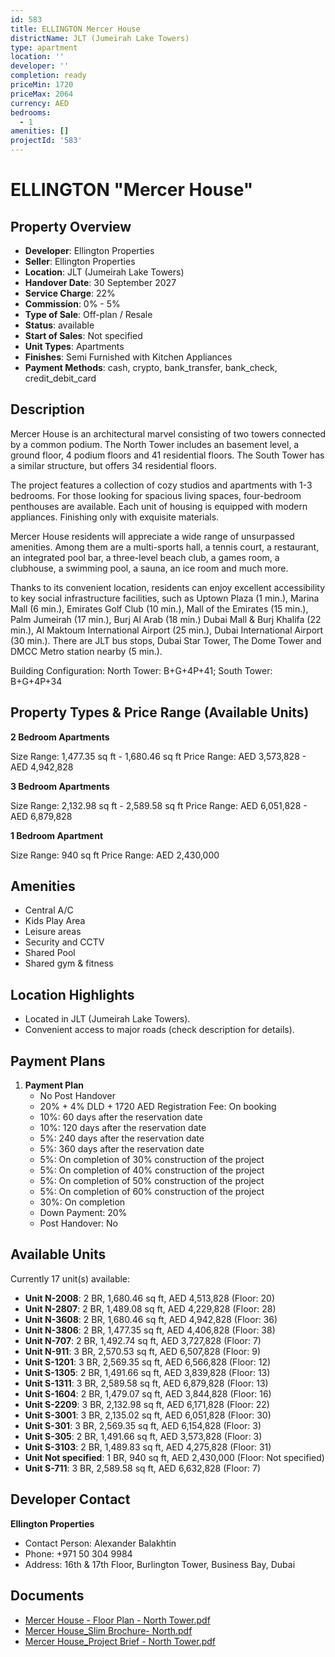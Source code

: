 ```yaml
---
id: 583
title: ELLINGTON Mercer House
districtName: JLT (Jumeirah Lake Towers)
type: apartment
location: ''
developer: ''
completion: ready
priceMin: 1720
priceMax: 2064
currency: AED
bedrooms:
  - 1
amenities: []
projectId: '583'
---
```


# ELLINGTON "Mercer House"

## Property Overview
- **Developer**: Ellington Properties
- **Seller**: Ellington Properties
- **Location**: JLT (Jumeirah Lake Towers)
- **Handover Date**: 30 September 2027
- **Service Charge**: 22%
- **Commission**: 0% - 5%
- **Type of Sale**: Off-plan / Resale
- **Status**: available
- **Start of Sales**: Not specified
- **Unit Types**: Apartments
- **Finishes**: Semi Furnished with Kitchen Appliances
- **Payment Methods**: cash, crypto, bank_transfer, bank_check, credit_debit_card

## Description
Mercer House is an architectural marvel consisting of two towers connected by a common podium. The North Tower includes an basement level, a ground floor, 4 podium floors and 41 residential floors. The South Tower has a similar structure, but offers 34 residential floors.

The project features a collection of cozy studios and apartments with 1-3 bedrooms. For those looking for spacious living spaces, four-bedroom penthouses are available. Each unit of housing is equipped with modern appliances. Finishing only with exquisite materials. 

Mercer House residents will appreciate a wide range of unsurpassed amenities. Among them are a multi-sports hall, a tennis court, a restaurant, an integrated pool bar, a three-level beach club, a games room, a clubhouse, a swimming pool, a sauna, an ice room and much more. 

Thanks to its convenient location, residents can enjoy excellent accessibility to key social infrastructure facilities, such as Uptown Plaza (1 min.), Marina Mall (6 min.), Emirates Golf Club (10 min.), Mall of the Emirates (15 min.), Palm Jumeirah (17 min.), Burj Al Arab (18 min.) Dubai Mall & Burj Khalifa (22 min.), Al Maktoum International Airport (25 min.), Dubai International Airport (30 min.). There are JLT bus stops, Dubai Star Tower, The Dome Tower and DMCC Metro station nearby (5 min.).

Building Configuration: North Tower: B+G+4P+41; South Tower: B+G+4P+34

## Property Types & Price Range (Available Units)
**2 Bedroom Apartments**

Size Range: 1,477.35 sq ft - 1,680.46 sq ft
Price Range: AED 3,573,828 - AED 4,942,828

**3 Bedroom Apartments**

Size Range: 2,132.98 sq ft - 2,589.58 sq ft
Price Range: AED 6,051,828 - AED 6,879,828

**1 Bedroom Apartment**

Size Range: 940 sq ft
Price Range: AED 2,430,000

## Amenities
- Central A/C
- Kids Play Area
- Leisure areas
- Security and CCTV
- Shared Pool
- Shared gym & fitness

## Location Highlights
- Located in JLT (Jumeirah Lake Towers).
- Convenient access to major roads (check description for details).

## Payment Plans
1. **Payment Plan**
   - No Post Handover
   - 20% + 4% DLD + 1720 AED Registration Fee: On booking
   - 10%: 60 days after the reservation date
   - 10%: 120 days after the reservation date
   - 5%: 240 days after the reservation date
   - 5%: 360 days after the reservation date
   - 5%: On completion of 30% construction of the project
   - 5%: On completion of 40% construction of the project
   - 5%: On completion of 50% construction of the project
   - 5%: On completion of 60% construction of the project
   - 30%: On completion
   - Down Payment: 20%
   - Post Handover: No

## Available Units
Currently 17 unit(s) available:
- **Unit N-2008**: 2 BR, 1,680.46 sq ft, AED 4,513,828 (Floor: 20)
- **Unit N-2807**: 2 BR, 1,489.08 sq ft, AED 4,229,828 (Floor: 28)
- **Unit N-3608**: 2 BR, 1,680.46 sq ft, AED 4,942,828 (Floor: 36)
- **Unit N-3806**: 2 BR, 1,477.35 sq ft, AED 4,406,828 (Floor: 38)
- **Unit N-707**: 2 BR, 1,492.74 sq ft, AED 3,727,828 (Floor: 7)
- **Unit N-911**: 3 BR, 2,570.53 sq ft, AED 6,507,828 (Floor: 9)
- **Unit S-1201**: 3 BR, 2,569.35 sq ft, AED 6,566,828 (Floor: 12)
- **Unit S-1305**: 2 BR, 1,491.66 sq ft, AED 3,839,828 (Floor: 13)
- **Unit S-1311**: 3 BR, 2,589.58 sq ft, AED 6,879,828 (Floor: 13)
- **Unit S-1604**: 2 BR, 1,479.07 sq ft, AED 3,844,828 (Floor: 16)
- **Unit S-2209**: 3 BR, 2,132.98 sq ft, AED 6,171,828 (Floor: 22)
- **Unit S-3001**: 3 BR, 2,135.02 sq ft, AED 6,051,828 (Floor: 30)
- **Unit S-301**: 3 BR, 2,569.35 sq ft, AED 6,154,828 (Floor: 3)
- **Unit S-305**: 2 BR, 1,491.66 sq ft, AED 3,573,828 (Floor: 3)
- **Unit S-3103**: 2 BR, 1,489.83 sq ft, AED 4,275,828 (Floor: 31)
- **Unit Not specified**: 1 BR, 940 sq ft, AED 2,430,000 (Floor: Not specified)
- **Unit S-711**: 3 BR, 2,589.58 sq ft, AED 6,632,828 (Floor: 7)

## Developer Contact
**Ellington Properties**
- Contact Person: Alexander Balakhtin
- Phone: +971 50 304 9984
- Address: 16th & 17th Floor, Burlington Tower, Business Bay, Dubai

## Documents
- [Mercer House - Floor Plan - North Tower.pdf](https://cdn.geniemap.net/2024/01/23/y6GK7qiHD0L0I9O8RSccIQ7kBWXtGYrkNd1MPs6Z.pdf)
- [Mercer House_Slim Brochure- North.pdf](https://cdn.geniemap.net/2024/01/23/vCpRi5cWHmRpFkQJu3TTy41Rm7MbYSQOIJ64hBmH.pdf)
- [Mercer House_Project Brief - North Tower.pdf](https://cdn.geniemap.net/2024/01/23/bHjlZoFME06NfswTdS3KOl4mpuemAcLSG55txJMk.pdf)
